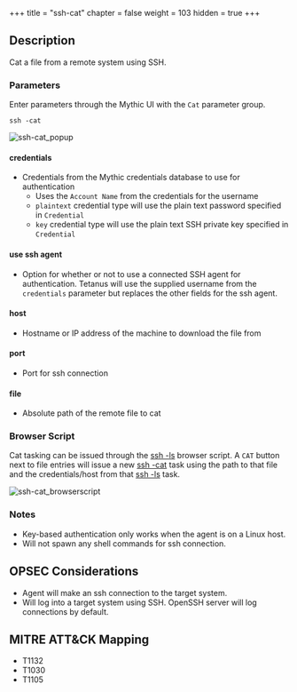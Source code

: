 +++
title = "ssh-cat"
chapter = false
weight = 103
hidden = true
+++

## Description
Cat a file from a remote system using SSH.

### Parameters
Enter parameters through the Mythic UI with the `Cat` parameter group.
```
ssh -cat
```
![ssh-cat_popup](../images/ssh-cat_popup.png)

#### credentials
 - Credentials from the Mythic credentials database to use for authentication
   * Uses the `Account Name` from the credentials for the username
   * `plaintext` credential type will use the plain text password specified in `Credential`
   * `key` credential type will use the plain text SSH private key specified in
     `Credential`

#### use ssh agent
 - Option for whether or not to use a connected SSH agent for authentication. Tetanus will use
   the supplied username from the `credentials` parameter but replaces the other fields
   for the ssh agent.

#### host
 - Hostname or IP address of the machine to download the file from

#### port
 - Port for ssh connection

#### file
 - Absolute path of the remote file to cat

### Browser Script
Cat tasking can be issued through the [ssh -ls](/agents/tetanus/commands/ssh-ls/) browser
script. A `CAT` button next to file entries will issue a new [ssh -cat](/agents/tetanus/commands/ssh-cat/)
task using the path to that file and the credentials/host from that [ssh -ls](/agents/tetanus/commands/ssh-ls/) task.

![ssh-cat_browserscript](../images/ssh-cat_browserscript.png)

### Notes
 - Key-based authentication only works when the agent is on a Linux host.
 - Will not spawn any shell commands for ssh connection.

## OPSEC Considerations
 - Agent will make an ssh connection to the target system.
 - Will log into a target system using SSH. OpenSSH server will log connections by
   default.

## MITRE ATT&CK Mapping
  - T1132
  - T1030
  - T1105
